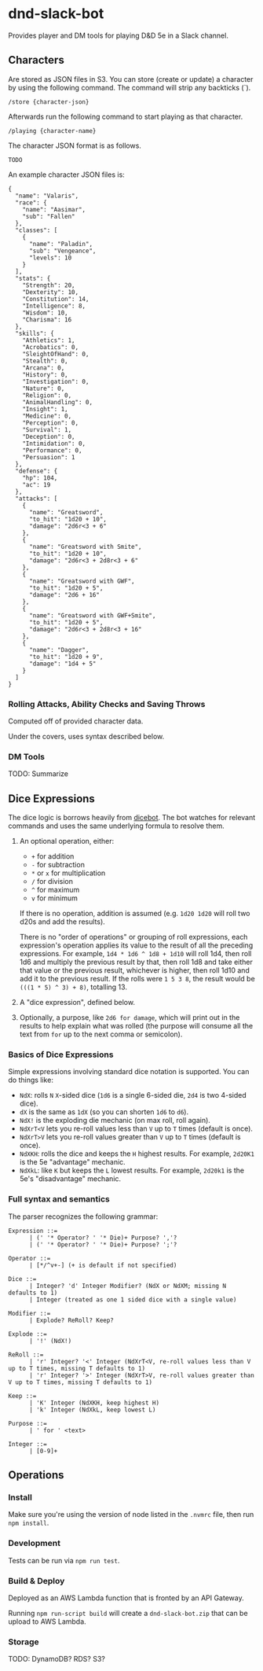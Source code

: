 # dnd-slack-bot

Provides player and DM tools for playing D&D 5e in a Slack channel.

## Characters

Are stored as JSON files in S3. You can store (create or update) a character by using the following command. The command will strip any backticks (\`).

    /store {character-json}

Afterwards run the following command to start playing as that character.

    /playing {character-name}

The character JSON format is as follows.

    TODO

An example character JSON files is:

    {
      "name": "Valaris",
      "race": {
        "name": "Aasimar",
        "sub": "Fallen"
      },
      "classes": [
        {
          "name": "Paladin",
          "sub": "Vengeance",
          "levels": 10
        }
      ],
      "stats": {
        "Strength": 20,
        "Dexterity": 10,
        "Constitution": 14,
        "Intelligence": 8,
        "Wisdom": 10,
        "Charisma": 16
      },
      "skills": {
        "Athletics": 1,
        "Acrobatics": 0,
        "SleightOfHand": 0,
        "Stealth": 0,
        "Arcana": 0,
        "History": 0,
        "Investigation": 0,
        "Nature": 0,
        "Religion": 0,
        "AnimalHandling": 0,
        "Insight": 1,
        "Medicine": 0,
        "Perception": 0,
        "Survival": 1,
        "Deception": 0,
        "Intimidation": 0,
        "Performance": 0,
        "Persuasion": 1
      },
      "defense": {
        "hp": 104,
        "ac": 19
      },
      "attacks": [
        {
          "name": "Greatsword",
          "to_hit": "1d20 + 10",
          "damage": "2d6r<3 + 6"
        },
        {
          "name": "Greatsword with Smite",
          "to_hit": "1d20 + 10",
          "damage": "2d6r<3 + 2d8r<3 + 6"
        },
        {
          "name": "Greatsword with GWF",
          "to_hit": "1d20 + 5",
          "damage": "2d6 + 16"
        },
        {
          "name": "Greatsword with GWF+Smite",
          "to_hit": "1d20 + 5",
          "damage": "2d6r<3 + 2d8r<3 + 16"
        },
        {
          "name": "Dagger",
          "to_hit": "1d20 + 9",
          "damage": "1d4 + 5"
        }
      ]
    }

### Rolling Attacks, Ability Checks and Saving Throws

Computed off of provided character data.

Under the covers, uses syntax described below.

### DM Tools

TODO: Summarize

## Dice Expressions

The dice logic is borrows heavily from [dicebot](https://github.com/arkie/dicebot). The bot watches for relevant
commands and uses the same underlying formula to resolve them.

1. An optional operation, either:

   - `+` for addition
   - `-` for subtraction
   - `*` or `x` for multiplication
   - `/` for division
   - `^` for maximum
   - `v` for minimum

   If there is no operation, addition is assumed (e.g. `1d20 1d20` will roll two d20s and add the results).

   There is no "order of operations" or grouping of roll expressions, each expression's operation applies its value to
   the result of all the preceding expressions. For example, `1d4 * 1d6 ^ 1d8 + 1d10` will roll 1d4, then roll 1d6 and
   multiply the previous result by that, then roll 1d8 and take either that value or the previous result, whichever is
   higher, then roll 1d10 and add it to the previous result. If the rolls were `1 5 3 8`, the result would be
   `(((1 * 5) ^ 3) + 8)`, totalling 13.

2. A "dice expression", defined below.
3. Optionally, a purpose, like `2d6 for damage`,
   which will print out in the results to help explain what was rolled (the purpose will consume all the text from
   `for` up to the next comma or semicolon).

### Basics of Dice Expressions

Simple expressions involving standard dice notation is supported. You can do things like:

- `NdX`: rolls `N` `X`-sided dice (`1d6` is a single 6-sided die, `2d4` is two
  4-sided dice).
- `dX` is the same as `1dX` (so you can shorten `1d6` to `d6`).
- `NdX!` is the exploding die mechanic (on max roll, roll again).
- `NdXrT<V` lets you re-roll values less than `V` up to `T` times (default is once).
- `NdXrT>V` lets you re-roll values greater than `V` up to `T` times (default is once).
- `NdXKH`: rolls the dice and keeps the `H` highest results. For example, `2d20K1` is the 5e "advantage" mechanic.
- `NdXkL`: like `K` but keeps the `L` lowest results. For example, `2d20k1` is the 5e's "disadvantage" mechanic.

### Full syntax and semantics

The parser recognizes the following grammar:

    Expression ::=
          | (' '* Operator? ' '* Die)+ Purpose? ','?
          | (' '* Operator? ' '* Die)+ Purpose? ';'?

    Operator ::=
          | [*/^v+-] (+ is default if not specified)

    Dice ::=
          | Integer? 'd' Integer Modifier? (NdX or NdXM; missing N defaults to 1)
          | Integer (treated as one 1 sided dice with a single value)

    Modifier ::=
          | Explode? ReRoll? Keep?

    Explode ::=
          | '!' (NdX!)

    ReRoll ::=
          | 'r' Integer? '<' Integer (NdXrT<V, re-roll values less than V up to T times, missing T defaults to 1)
          | 'r' Integer? '>' Integer (NdXrT>V, re-roll values greater than V up to T times, missing T defaults to 1)

    Keep ::=
          | 'K' Integer (NdXKH, keep highest H)
          | 'k' Integer (NdXkL, keep lowest L)

    Purpose ::=
          | ' for ' <text>

    Integer ::=
          | [0-9]+

## Operations

### Install

Make sure you're using the version of node listed in the `.nvmrc` file, then run `npm install`.

### Development

Tests can be run via `npm run test`.

### Build & Deploy

Deployed as an AWS Lambda function that is fronted by an API Gateway.

Running `npm run-script build` will create a `dnd-slack-bot.zip` that can be upload to AWS Lambda.

### Storage

TODO: DynamoDB? RDS? S3?
